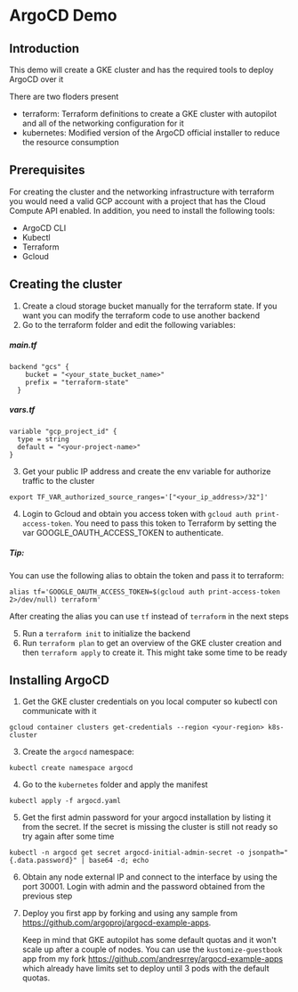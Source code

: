 # ArgoCD Demo

## Introduction

This demo will create a GKE cluster and has the required tools to deploy ArgoCD over it

There are two floders present

- terraform: Terraform definitions to create a GKE cluster with autopilot and all of the networking configuration for it
- kubernetes: Modified version of the ArgoCD official installer to reduce the resource consumption


## Prerequisites

For creating the cluster and the networking infrastructure with terraform you would need a valid GCP account with a project that has the Cloud Compute API enabled.
In addition, you need to install the following tools:

- ArgoCD CLI
- Kubectl
- Terraform
- Gcloud

## Creating the cluster

1. Create a cloud storage bucket manually for the terraform state. If you want you can modify the terraform code to use another backend 
2. Go to the terraform folder and edit the following variables:

##### main.tf
```
backend "gcs" {
    bucket = "<your_state_bucket_name>"
    prefix = "terraform-state"
  }
```
##### vars.tf
```
variable "gcp_project_id" {
  type = string
  default = "<your-project-name>"
}
```

3. Get your public IP address and create the env variable for authorize traffic to the cluster 

```
export TF_VAR_authorized_source_ranges='["<your_ip_address>/32"]'
```

4. Login to Gcloud and obtain you access token with `gcloud auth print-access-token`. You need to pass this token to Terraform by setting the var GOOGLE_OAUTH_ACCESS_TOKEN to authenticate. 

##### Tip:

You can use the following alias to obtain the token and pass it to terraform:

```
alias tf='GOOGLE_OAUTH_ACCESS_TOKEN=$(gcloud auth print-access-token 2>/dev/null) terraform'
```

After creating the alias you can use `tf` instead of `terraform` in the next steps

5.  Run a `terraform init` to initialize the backend
6.  Run `terraform plan` to get an overview of the GKE cluster creation and then `terraform apply` to create it. This might take some time to be ready

## Installing ArgoCD

1. Get the GKE cluster credentials on you local computer so kubectl con communicate with it

```
gcloud container clusters get-credentials --region <your-region> k8s-cluster
```

3. Create the `argocd` namespace:

```
kubectl create namespace argocd
```

4. Go to the `kubernetes` folder and apply the manifest

```
kubectl apply -f argocd.yaml
```

5. Get the first admin password for your argocd installation by listing it from the secret. If the secret is missing the cluster is still not ready so try again after some time

```
kubectl -n argocd get secret argocd-initial-admin-secret -o jsonpath="{.data.password}" | base64 -d; echo
```

6. Obtain any node external IP and connect to the interface by using the port 30001. Login with admin and the password obtained from the previous step

7. Deploy you first app by forking and using any sample from https://github.com/argoproj/argocd-example-apps.

      Keep in mind that GKE autopilot has some default quotas and it won't scale up after a couple of nodes. You can use the `kustomize-guestbook` app from my fork https://github.com/andresrrey/argocd-example-apps which already have limits set to deploy until 3 pods with the default quotas.
